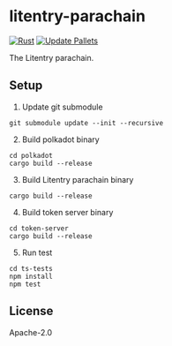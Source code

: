 # litentry-parachain
[![Rust](https://github.com/litentry/litentry-parachain/actions/workflows/build_test.yml/badge.svg)](https://github.com/litentry/litentry-parachain/actions/workflows/build_test.yml)
[![Update Pallets](https://github.com/litentry/litentry-parachain/actions/workflows/update_pallets.yml/badge.svg)](https://github.com/litentry/litentry-parachain/actions/workflows/update_pallets.yml)

The Litentry parachain.


## Setup
1. Update git submodule
```
git submodule update --init --recursive
```
2. Build polkadot binary
```
cd polkadot
cargo build --release
```
3. Build Litentry parachain binary
```
cargo build --release
```
4. Build token server binary
```
cd token-server
cargo build --release
```
5. Run test
```
cd ts-tests
npm install
npm test
```


## License
Apache-2.0


